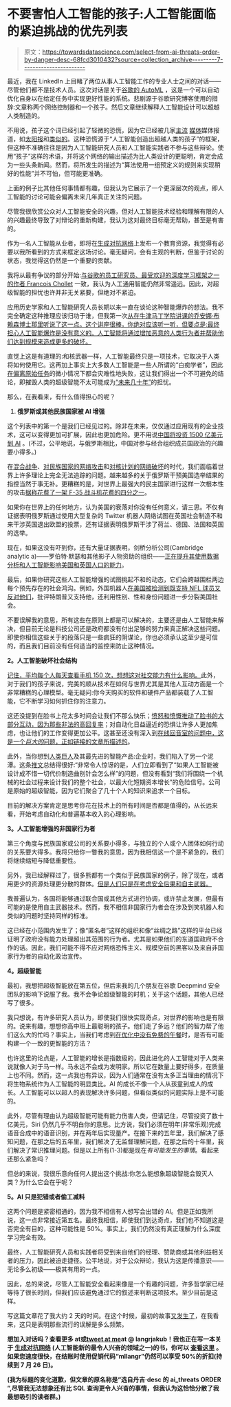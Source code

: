 # 不要害怕人工智能的孩子:人工智能面临的紧迫挑战的优先列表

> 原文：<https://towardsdatascience.com/select-from-ai-threats-order-by-danger-desc-68fcd3010432?source=collection_archive---------7----------------------->

最近，我在 LinkedIn 上目睹了两位从事人工智能工作的专业人士之间的对话——尽管他们都不是技术人员。这次对话是关于[谷歌的 AutoML](https://research.googleblog.com/2017/05/using-machine-learning-to-explore.html) ，这是一个可以自动优化自身以在给定任务中实现更好性能的系统。悲剧源于谷歌研究博客使用的措辞:文章称两个网络控制器和一个孩子。然后文章继续解释人工智能设计可以超越人类制造的。

不用说，孩子这个词已经引起了轻微的恐慌，因为它已经被几家[主流](http://www.independent.co.uk/life-style/gadgets-and-tech/news/google-child-ai-bot-nasnet-automl-machine-learning-artificial-intelligence-a8093201.html) [媒体](https://www.dailystar.co.uk/news/latest-news/664713/google-artificial-intelligence-ai-child-NASNet-AutoML)媒体报道，如[太阳报](https://www.thesun.co.uk/tech/5072741/google-nasnet-ai-child-reinforcement-learning/)和[类似的](http://www.ibtimes.co.uk/googles-ai-clones-itself-smarter-more-powerful-man-made-one-1643413)。这种恐慌源于“人工智能创造出超越人类的孩子”的框架，但这种不准确往往是因为人工智能研究人员和人工智能实践者不参与这些辩论。使用“孩子”这样的术语，并将这个网络的输出描述为比人类设计的更聪明，肯定会成为一些头条新闻。然而，将所发生的描述为“算法使用一组预定义的规则来实现稍好的性能”并不可怕，但可能更准确。

上面的例子比其他任何事情都有趣，但我认为它展示了一个更深层次的观点，即人工智能的讨论可能会偏离未来几年真正关注的问题。

尽管我很欣赏公众对人工智能安全的兴趣，但对人工智能技术经验和理解有限的人的兴趣最终导致了对辩论的重新构建，我认为这对最终目标毫无帮助，甚至是有害的。

作为一名人工智能从业者，即将在[生成对抗网络](http://jakublangr.com/gans-code.html)上发布一个教育资源，我觉得有必要以我所看到的方式来框定这场讨论。毫无疑问，会有主观的判断，但鉴于讨论的状态，我觉得这仍然是一个重要的贡献。

我将从最有争议的部分开始:[与谷歌的员工研究员、最受欢迎的深度学习框架之一的作者 Francois Chollet](https://twitter.com/fchollet/status/945581226424983554) 一致，我认为人工通用智能仍然非常遥远。因此，对超级智能的担忧也许并非无关紧要，但绝对不紧迫。

应用历史学家和人工智能研究人员长期以来一直在谈论这种智能爆炸的想法。我不完全确定这种推理应该归功于谁，但我第一次[从在牛津马丁学院讲课的乔安娜·布赖森博士那里听说了这一点。这个讲座很棒，你绝对应该听一听，但要点是:最终担心人工智能爆炸是没有意义的。人工智能将通过增加恶意的人类行为者并帮助他们达到规模来造成更多的破坏。](https://www.youtube.com/watch?v=wtxoNap_UBc)

直觉上这是有道理的:和核武器一样，人工智能最终只是一项技术，它取决于人类将如何使用它。这再加上事实上大多数人工智能是一些人所谓的“白痴学者”，因此[在偏离原始任务](https://www.fastcodesign.com/90156089/trippy-stickers-trick-computers-into-thinking-a-banana-is-a-toaster)的微小情况下都会灾难性地失败，这让我们得出一个不可避免的结论，即摧毁人类的超级智能不太可能成为[“未来几十年”](https://www.facebook.com/nipsfoundation/videos/1552446408179926/)的担忧。

那么，在我看来，有什么值得担心的呢？

1.  **俄罗斯或其他民族国家被 AI 增强**

这个列表中的第一个是我们已经见过的。除非在未来，仅仅通过应用现有的企业技术，这可以变得更加可扩展，因此也更加危险。更不用说[中国将投资 1500 亿美元到 AI](https://www.cnbc.com/2017/07/21/china-ai-world-leader-by-2030.html) 。(不过，公平地说，与俄罗斯相比，中国对参与经合组织成员国政治的兴趣要小得多。)

在[混合战争](https://en.wikipedia.org/wiki/Hybrid_warfare)、[对民族国家的网络攻击](https://www.theguardian.com/world/2007/may/17/topstories3.russia)和[对核计划的网络破坏](https://en.wikipedia.org/wiki/Stuxnet)的时代，我们面临着世界上许多理论上完全无法追踪的问题。越来越多的关于俄罗斯干预美国选举结果的指控当然于事无补。更糟糕的是，对世界上最强大的民主国家进行这样一次根本性的攻击[据称花费了一架 F-35 战斗机花费的四分之一](http://www.homelandsecuritynewswire.com/dr20171009-social-media-is-first-tool-of-21stcentury-warfare-and-it-s-cheaper-than-f35-sen-warner)。

如果你在世界上的任何地方，认为美国的衰落对你没有任何意义，请三思。不仅有证据表明俄罗斯通过使用大型复杂的 Twitter 机器人网络试图在英国社会制造不和来干涉英国退出欧盟的投票，还有证据表明俄罗斯干涉了荷兰、德国、法国和英国的选举。

现在，如果这没有吓到你，还有大量证据表明，剑桥分析公司(Cambridge analytic a)——罗伯特·默瑟和其他影子人物资助的组织——[正在提升其使用数据分析和人工智能影响美国和英国人口的能力](https://www.theguardian.com/politics/2017/mar/04/nigel-oakes-cambridge-analytica-what-role-brexit-trump)。

最后，如果你研究这些人工智能增强的试图挑起不和的动态，它们会跨越围栏两边每个预先存在的社会鸿沟。例如，外国机器人[在美国被检测到既支持 NFL 球员又反对他们](https://www.washingtonpost.com/world/national-security/lawmaker-russian-trolls-trying-to-sow-discord-in-nfl-kneeling-debate/2017/09/27/5f46dce0-a3b0-11e7-ade1-76d061d56efa_story.html?utm_term=.4092dbceb812)，批评特朗普又支持他，还利用性别、性和身份问题进一步分裂美国社会。

不要误解我的意思，所有这些在原则上都是可以解决的，主要还是由人工智能来解决，但目前无论是科技公司还是政府都没有付出足够的努力来真正解决这些问题。即使你相信这些关于的段落只是一些疯狂的阴谋论，你也必须承认这至少是可信的，而且我们目前没有任何适当的监控来防止这种情况。

**2。人工智能破坏社会结构**

[记住，平均每个人每天查看手机 150 次，想想这对社交能力有什么影响。](https://www.elitedaily.com/news/world/study-people-check-cell-phones-minutes-150-times-day)此外，对于我们的孩子来说，完美的顺从技术在如何与世界尤其是其他人互动方面是一个非常糟糕的心理模型。毫无疑问:你今天购买的软件和硬件产品都装载了人工智能，它不断学习如何抓住你的注意力。

这还没提到在脸书上花太多时间会让我们不那么快乐；[愤怒和愤慨推动了脸书的大部分互动，因为那些非法的高回复率](https://www.cbsnews.com/news/early-facebook-investor-roger-mcnamee-urges-company-to-fix-their-product/)；对自动化日益逼近的恐惧让许多人更加焦虑，也让他们的工作变得更加公平。这甚至还没有深入到[在线回音室的问题中，这是一个*巨大的*问题，正如链接的文章所描述的](https://www.scientificamerican.com/article/fake-online-news-spreads-through-social-echo-chambers/)。

此外，当你想到[人类巨人](https://waitbutwhy.com/2017/04/neuralink.html)及其最先进的智能产品:企业时，我们陷入了另一个泥潭。这条[推文](https://twitter.com/mcclure111/status/939968291363225602)总结得很好:“非常令人惊讶的是，人们立即看到了“如果人工智能被设计成不惜一切代价制造曲别针会怎么样”的问题，但没有看到“我们将围绕一个机械的社会过程来设计我们的整个社会，以最大化短期资本增长”的危险信号。公司是原始的超级智能，因为它们聚合了几十个人的知识来追求一个目标。

目前的解决方案肯定是思考你花在技术上的所有时间是否都是值得的，从长远来看，开始考虑自动化和普遍基本收入的心理影响。

**3。人工智能增强的非国家行为者**

第三个角度与民族国家或公司的关系要小得多，与独立的个人或个人团体如何行动的关系要大得多。我将只给你一瞥我的意思，因为我相信这一个是不紧急的，我们将继续缩短与降低重要性。

另外，我已经解释过了，很多熊都有一个类似于民族国家的例子，除了现在，或者用更少的资源处理更分散的群体。[但是人们只是在考虑安全后果和自主武器。](https://www.weforum.org/agenda/2016/11/the-4th-industrial-revolution-and-international-security/)

我普遍认为，各国将能够通过联合国或其他方式进行协调，或许禁止发展，但最有可能的是使用自主武器技术。然而，我不相信非国家行为者会在涉及到笑机器人和类似的问题时坚持同样的标准。

这已经在小范围内发生了；像“匿名者”这样的组织和像“丝绸之路”这样的平台已经证明了政府没有能力处理超出其范围的行为者。尤其是如果他们的东道国政府不合作的话。因此，我们可能不得不应对网络恐怖主义、规模空前的黑客以及来自非国家行为者的自动化政治宣传。

**4。超级智能**

最初，我想把超级智能放在第五位，但后来我的几个朋友在谷歌 Deepmind 安全团队的影响下说服了我。我不会争论超级智能的时机；关于这个话题，其他人已经写了很多。

我只想说，有许多研究人员认为，即使我们很快实现奇点，对世界的影响也是有限的。说来有趣，想想你高中班上最聪明的孩子。他们走了多远？他们的智力帮了他们这么大的忙吗？事实上，当我们考虑到[在优化中没有免费的午餐](https://en.wikipedia.org/wiki/No_free_lunch_in_search_and_optimization)时，是否有可能构建一个一致的更智能的方法？

也许这里的论点是，人工智能的增长是指数级的，因此进化的人工智能对于人类来说就像人对于马一样。马永远不会成为发明家。所以它在数量上要好得多，在质量上也不同。然而，这一点我也有异议，因为人们通常在没有太多正当理由的情况下将生物系统作为人工智能的明显类比。AI 的成长不像一个人从孩童到成人的成长。人工智能可以以超人的表现解决许多问题，但看似类似的问题实际上是不可能的。

此外，尽管有理由认为超级智能可能有能力伤害人类，但请记住，尽管投资了数十亿美元，Siri 仍然几乎不明白你的意思。比方说，我们必须在明年(非常乐观)完成语音合成中的语音识别，并在两年后实现量产。在接下来的五年里，我们解决了感知问题，在那之后的五年里，我们解决了无监督理解问题，在那之后的十年里，我们解决了常识推理问题。但是以上所有(1-3)都是现在*有可能发生的事情*。看起来还那么紧急吗？

但总的来说，我很乐意向任何人提出这个挑战:你怎么能想象超级智能会毁灭人类？为什么它会在乎呢？

**5。AI 只是犯错或者偷工减料**

这两个问题是紧密相通的，因为我不相信有人想写会出错的 AI。但是正如我所说，这一点非常接近第五名。最终我相信，即使我们到达奇点，我们也不知道这是否完全有目的，这种可能性是 50%。事实上，我们仍然没有真正理解为什么深度学习完全有效。

最终，人工智能研究人员和实践者将受到来自他们的经理、赞助商或其他利益相关者的压力，因此被迫走捷径。公平地说，对于公众辩论，我认为这是传播意识——无论多么初级——极其有用的一点。

因此，总的来说，尽管人工智能安全看起来像是一个有趣的问题，许多哲学家已经等待了很长时间，但我们应该避免通过它的叙述来判断这项技术。至少目前是这样。

写这篇文章花了我大约 2 天的时间。在这个时候，最初的故事[又发生了](https://twitter.com/OriolVinyalsML/status/954243674182967296)，在我看来，这只是表明那些流行的误解是多么频繁。

**想加入对话吗？查看更多 at**[](http://jakublangr.com/)****或**[**tweet at me**](https://twitter.com/langrjakub)**at @ langrjakub！我也正在写一本关于** [**生成对抗网络**](https://www.manning.com/books/gans-in-action?a_aid=gans-action&a_bid=fd02700a) **(人工智能新的最令人兴奋的领域之一)的书，你可以** [**查看这里**](https://www.manning.com/books/gans-in-action?a_aid=gans-action&a_bid=fd02700a) **。如果您速度很快，在结账时使用促销代码“mllangr”仍然可以享受 50%的折扣**(持续到 7 月 26 日)。**

**(我为标题的变化道歉，但文章的原名称是“选自丹吉·desc 的 ai_threats ORDER ”,尽管我无法想象还有比 SQL 查询更令人兴奋的事情，但我认为这恰恰分散了我最想吸引的读者群。)**